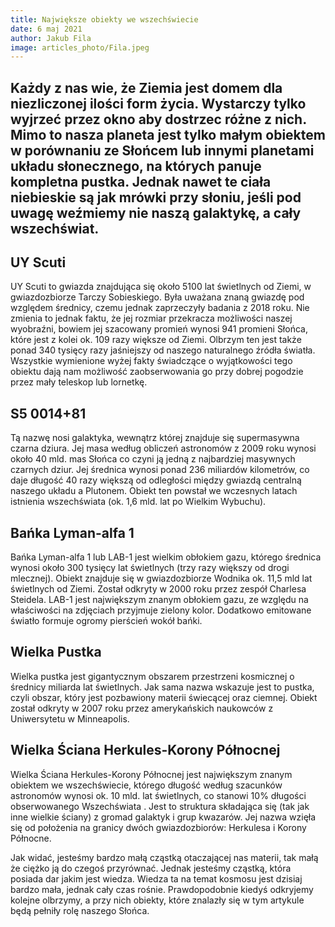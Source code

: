 ```yaml
---
title: Największe obiekty we wszechświecie
date: 6 maj 2021
author: Jakub Fila
image: articles_photo/Fila.jpeg
---
```



## Każdy z nas wie, że Ziemia jest domem dla niezliczonej ilości form życia. Wystarczy tylko wyjrzeć przez okno aby dostrzec różne z nich. Mimo to nasza planeta jest tylko małym obiektem w porównaniu ze Słońcem lub innymi planetami układu słonecznego, na których panuje kompletna pustka. Jednak nawet te ciała niebieskie są jak mrówki przy słoniu, jeśli pod uwagę weźmiemy nie naszą galaktykę, a cały wszechświat. 


## UY Scuti

UY Scuti to gwiazda znajdująca się około 5100 lat świetlnych od Ziemi, w gwiazdozbiorze Tarczy Sobieskiego. Była uważana znaną gwiazdę pod względem średnicy, czemu jednak zaprzeczyły badania         z 2018 roku. Nie zmienia to jednak faktu, że jej rozmiar przekracza możliwości naszej wyobraźni, bowiem jej szacowany promień wynosi 941 promieni Słońca, które jest z kolei ok. 109 razy większe od Ziemi. Olbrzym ten jest także ponad 340 tysięcy razy jaśniejszy od naszego naturalnego źródła światła. Wszystkie wymienione wyżej fakty świadczące o wyjątkowości tego obiektu dają nam możliwość zaobserwowania go przy dobrej pogodzie przez mały teleskop lub lornetkę.


## S5 0014+81 

Tą nazwę nosi galaktyka, wewnątrz której znajduje się supermasywna czarna dziura. Jej masa według obliczeń astronomów z 2009 roku wynosi około 40 mld. mas Słońca co czyni ją jedną z najbardziej masywnych czarnych dziur. Jej średnica wynosi ponad 236 miliardów kilometrów, co daje długość 40 razy większą od odległości między gwiazdą centralną naszego układu a Plutonem. Obiekt ten powstał we wczesnych latach istnienia wszechświata (ok. 1,6 mld. lat po Wielkim Wybuchu).



## Bańka Lyman-alfa 1

Bańka Lyman-alfa 1 lub LAB-1 jest wielkim obłokiem gazu, którego średnica wynosi około 300 tysięcy lat świetlnych (trzy razy większy od drogi mlecznej). Obiekt znajduje się w gwiazdozbiorze Wodnika ok. 11,5 mld lat świetlnych od Ziemi. Został odkryty w 2000 roku przez zespół Charlesa Steidela.  LAB-1 jest największym znanym obłokiem gazu, ze względu na właściwości na zdjęciach przyjmuje zielony kolor. Dodatkowo emitowane światło formuje ogromy pierścień wokół bańki.




## Wielka Pustka

Wielka pustka jest gigantycznym obszarem przestrzeni kosmicznej o średnicy miliarda lat świetlnych. Jak sama nazwa wskazuje jest to pustka, czyli obszar, który jest pozbawiony materii świecącej oraz ciemnej. Obiekt został odkryty w 2007 roku przez amerykańskich naukowców z Uniwersytetu w Minneapolis. 

## Wielka Ściana Herkules-Korony Północnej
Wielka Ściana Herkules-Korony Północnej jest największym znanym obiektem we wszechświecie, którego długość według szacunków astronomów wynosi ok. 10 mld. lat świetlnych, co stanowi 10% długości obserwowanego Wszechświata . Jest to struktura składająca się (tak jak inne wielkie ściany) z gromad galaktyk i grup kwazarów. Jej nazwa wzięła się od położenia na granicy dwóch gwiazdozbiorów: Herkulesa i Korony Północne. 

Jak widać, jesteśmy bardzo małą cząstką otaczającej nas materii, tak małą że ciężko ją do czegoś przyrównać. Jednak jesteśmy cząstką, która posiada dar jakim jest wiedza. Wiedza ta na temat kosmosu jest dzisiaj bardzo mała, jednak cały czas rośnie. Prawdopodobnie kiedyś odkryjemy kolejne olbrzymy, a przy nich obiekty, które znalazły się w tym artykule będą pełniły rolę naszego Słońca. 